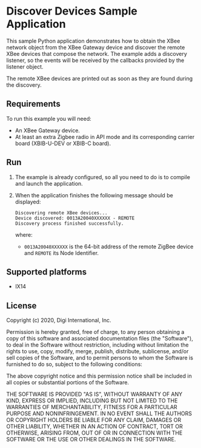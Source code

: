 Discover Devices Sample Application
===================================

This sample Python application demonstrates how to obtain the XBee network
object from the XBee Gateway device and discover the remote XBee devices that
compose the network. The example adds a discovery listener, so the events
will be received by the callbacks provided by the listener object.

The remote XBee devices are printed out as soon as they are found during the
discovery.

Requirements
------------
To run this example you will need:

* An XBee Gateway device.
* At least an extra Zigbee radio in API mode and its corresponding carrier
  board (XBIB-U-DEV or XBIB-C board).

Run
---
1. The example is already configured, so all you need to do is to compile and
   launch the application.

2. When the application finishes the following message should be displayed:

       Discovering remote XBee devices...
       Device discovered: 0013A20040XXXXXX - REMOTE
       Discovery process finished successfully.

   where:

   - `0013A20040XXXXXX` is the 64-bit address of the remote ZigBee device and
   `REMOTE` its Node Identifier.

Supported platforms
-------------------
* IX14

License
-------
Copyright (c) 2020, Digi International, Inc.

Permission is hereby granted, free of charge, to any person obtaining a copy
of this software and associated documentation files (the "Software"), to deal
in the Software without restriction, including without limitation the rights
to use, copy, modify, merge, publish, distribute, sublicense, and/or sell
copies of the Software, and to permit persons to whom the Software is
furnished to do so, subject to the following conditions:

The above copyright notice and this permission notice shall be included in all
copies or substantial portions of the Software.

THE SOFTWARE IS PROVIDED "AS IS", WITHOUT WARRANTY OF ANY KIND, EXPRESS OR
IMPLIED, INCLUDING BUT NOT LIMITED TO THE WARRANTIES OF MERCHANTABILITY,
FITNESS FOR A PARTICULAR PURPOSE AND NONINFRINGEMENT. IN NO EVENT SHALL THE
AUTHORS OR COPYRIGHT HOLDERS BE LIABLE FOR ANY CLAIM, DAMAGES OR OTHER
LIABILITY, WHETHER IN AN ACTION OF CONTRACT, TORT OR OTHERWISE, ARISING FROM,
OUT OF OR IN CONNECTION WITH THE SOFTWARE OR THE USE OR OTHER DEALINGS IN THE
SOFTWARE.
